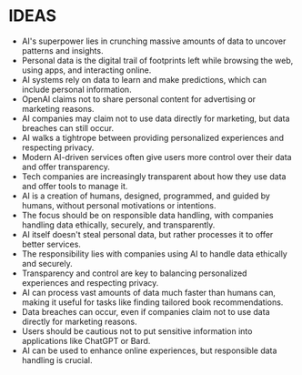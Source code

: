 # IDEAS
* AI's superpower lies in crunching massive amounts of data to uncover patterns and insights.
* Personal data is the digital trail of footprints left while browsing the web, using apps, and interacting online.
* AI systems rely on data to learn and make predictions, which can include personal information.
* OpenAI claims not to share personal content for advertising or marketing reasons.
* AI companies may claim not to use data directly for marketing, but data breaches can still occur.
* AI walks a tightrope between providing personalized experiences and respecting privacy.
* Modern AI-driven services often give users more control over their data and offer transparency.
* Tech companies are increasingly transparent about how they use data and offer tools to manage it.
* AI is a creation of humans, designed, programmed, and guided by humans, without personal motivations or intentions.
* The focus should be on responsible data handling, with companies handling data ethically, securely, and transparently.
* AI itself doesn't steal personal data, but rather processes it to offer better services.
* The responsibility lies with companies using AI to handle data ethically and securely.
* Transparency and control are key to balancing personalized experiences and respecting privacy.
* AI can process vast amounts of data much faster than humans can, making it useful for tasks like finding tailored book recommendations.
* Data breaches can occur, even if companies claim not to use data directly for marketing reasons.
* Users should be cautious not to put sensitive information into applications like ChatGPT or Bard.
* AI can be used to enhance online experiences, but responsible data handling is crucial.
